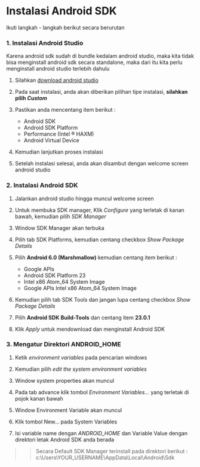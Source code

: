 # Instalasi Android SDK

Ikuti langkah - langkah berikut secara berurutan

### 1. Instalasi Android Studio
Karena android sdk sudah di bundle kedalam android studio, maka kita tidak bisa menginstall android sdk secara standalone,  maka dari itu kita perlu menginstall android studio terlebih dahulu

1. Silahkan [download android studio](https://developer.android.com/studio/index.html)

2. Pada saat instalasi, anda akan diberikan pilihan tipe instalasi, **silahkan pilih _Custom_**

3. Pastikan anda mencentang item berikut :
    - Android SDK
    - Android SDK Platform
    - Performance (Intel ® HAXM)
    - Android Virtual Device

4. Kemudian lanjutkan proses instalasi

5. Setelah instalasi selesai, anda akan disambut dengan welcome screen android studio  

### 2. Instalasi Android SDK

1. Jalankan android studio hingga muncul welcome screen

2. Untuk membuka SDK manager, Klik _Configure_ yang terletak di kanan bawah, kemudian pilih _SDK Manager_

3. Window SDK Manager akan terbuka

4. Pilih tab SDK Platforms, kemudian centang checkbox _Show Package Details_

5. Pilih **Android 6.0 (Marshmallow)** kemudian centang item berikut :
    - Google APIs
    - Android SDK Platform 23
    - Intel x86 Atom_64 System Image
    - Google APIs Intel x86 Atom_64 System Image

6. Kemudian pilih tab SDK Tools dan jangan lupa centang checkbox _Show Package Details_

7. Pilih **Android SDK Build-Tools** dan centang item **23.0.1**

8. Klik _Apply_ untuk mendownload dan menginstall Android SDK

### 3. Mengatur Direktori ANDROID_HOME

1. Ketik _environment variables_ pada pencarian windows

2. Kemudian pilih _edit the system environment variables_

3. Window system properties akan muncul

4. Pada tab advance klik tombol _Environment Variables..._ yang terletak di pojok kanan bawah

5. Window Environment Variable akan muncul

6. Klik tombol New... pada System Variables

7. Isi variable name dengan _ANDROID_HOME_ dan Variable Value dengan direktori letak Android SDK anda berada  
>> Secara Default SDK Manager terinstall pada direktori berikut :  
c:\Users\YOUR_USERNAME\AppData\Local\Android\Sdk